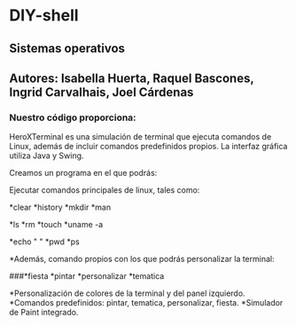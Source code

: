 # DIY-shell

## Sistemas operativos 

## Autores: Isabella Huerta, Raquel Bascones, Ingrid Carvalhais, Joel Cárdenas

### Nuestro código proporciona: 

HeroXTerminal es una simulación de terminal que ejecuta comandos de Linux, además de incluir comandos predefinidos propios. La interfaz gráfica utiliza Java y Swing.

Creamos un programa en el que podrás: 

Ejecutar comandos principales de linux, tales como:

*clear           *history          *mkdir          *man

*ls              *rm               *touch          *uname -a

*echo " "        *pwd              *ps             

*Además, comando propios con los que podrás personalizar la terminal:

###*fiesta          *pintar          *personalizar          *tematica

*Personalización de colores de la terminal y del panel izquierdo.
*Comandos predefinidos: pintar, tematica, personalizar, fiesta.
*Simulador de Paint integrado.
